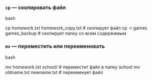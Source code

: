 ### **`cp` — скопировать файл**

bash

cp homework.txt homework_copy.txt  # скопирует файл
cp -r games games_backup          # скопирует папку со всем содержимым

### **`mv` — переместить или переименовать**

bash

mv homework.txt school/           # переместит файл в папку school
mv oldname.txt newname.txt        # переименует файл